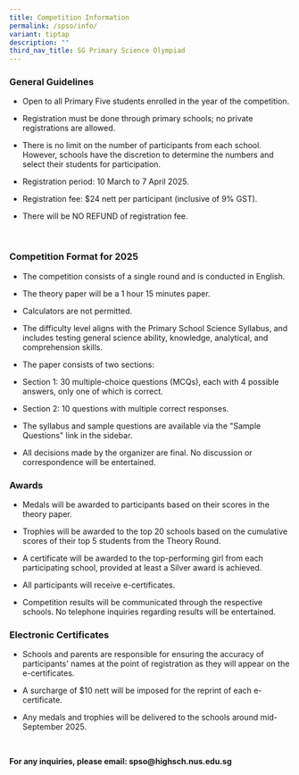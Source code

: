 ```yaml
---
title: Competition Information
permalink: /spso/info/
variant: tiptap
description: ""
third_nav_title: SG Primary Science Olympiad
---
```

<h3><strong>General Guidelines</strong></h3>
<ul data-tight="true" class="tight">
<li>
<p>Open to all Primary Five students enrolled in the year of the competition.</p>
</li>
<li>
<p>Registration must be done through primary schools; no private registrations
are allowed.</p>
</li>
<li>
<p>There is no limit on the number of participants from each school.&nbsp;
However, schools have the discretion to determine the numbers and select
their students for participation.</p>
</li>
<li>
<p>Registration period: 10 March to 7 April 2025.</p>
</li>
<li>
<p>Registration fee: $24 nett per participant (inclusive of 9% GST).</p>
</li>
<li>
<p>There will be NO REFUND of registration fee.</p>
</li>
</ul>
<p>&nbsp;</p>
<h3><strong>Competition Format for 2025</strong></h3>
<ul data-tight="true" class="tight">
<li>
<p>The competition consists of a single round and is conducted in English.</p>
</li>
<li>
<p>The theory paper will be a 1 hour 15 minutes paper.</p>
</li>
<li>
<p>Calculators are not permitted.</p>
</li>
<li>
<p>The difficulty level aligns with the Primary School Science Syllabus,
and includes testing general science ability, knowledge, analytical, and
comprehension skills.</p>
</li>
<li>
<p>The paper consists of two sections:</p>
</li>
<li>
<p>Section 1: 30 multiple-choice questions (MCQs), each with 4 possible answers,
only one of which is correct.</p>
</li>
<li>
<p>Section 2: 10 questions with multiple correct responses.</p>
</li>
<li>
<p>The syllabus and sample questions are available via the "Sample Questions"
link in the sidebar.</p>
</li>
<li>
<p>All decisions made by the organizer are final. No discussion or correspondence
will be entertained.</p>
</li>
</ul>
<p></p>
<h3><strong>Awards</strong></h3>
<ul data-tight="true" class="tight">
<li>
<p>Medals will be awarded to participants based on their scores in the theory
paper.</p>
</li>
<li>
<p>Trophies will be awarded to the top 20 schools based on the cumulative
scores of their top 5 students from the Theory Round.</p>
</li>
<li>
<p>A certificate will be awarded to the top-performing girl from each participating
school, provided at least a Silver award is achieved.</p>
</li>
<li>
<p>All participants will receive e-certificates.</p>
</li>
<li>
<p>Competition results will be communicated through the respective schools.
No telephone inquiries regarding results will be entertained.</p>
</li>
</ul>
<p></p>
<h3><strong>Electronic Certificates</strong></h3>
<ul data-tight="true" class="tight">
<li>
<p>Schools and parents are responsible for ensuring the accuracy of participants'
names at the point of registration as they will appear on the e-certificates.</p>
</li>
<li>
<p>A surcharge of $10 nett will be imposed for the reprint of each e-certificate.</p>
</li>
<li>
<p>Any medals and trophies will be delivered to the schools around mid-September
2025.</p>
</li>
</ul>
<p>&nbsp;</p>
<p><strong>For any inquiries, please email: <a rel="noopener noreferrer nofollow" target="_blank">spso@highsch.nus.edu.sg</a></strong>
</p>
<p></p>